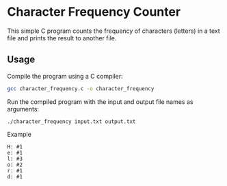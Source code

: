 # Character Frequency Counter

This simple C program counts the frequency of characters (letters) in a text file and prints the result to another file.

## Usage

Compile the program using a C compiler:

```bash
gcc character_frequency.c -o character_frequency
```
Run the compiled program with the input and output file names as arguments:
```
./character_frequency input.txt output.txt
```
Example
```
H: #1
e: #1
l: #3
o: #2
r: #1
d: #1

```


